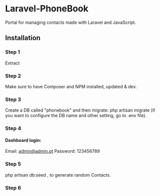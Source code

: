 # Laravel-PhoneBook
Portal for managing contacts made with Laravel and JavaScript.

## Installation
### Step 1
Extract
### Step 2
Make sure to have Composer and NPM installed, updated & dev.
### Step 3
Create a DB called "phonebook" and then migrate: php artisan migrate (if you want to configure the DB name and other setting, go to .env file).
### Step 4
#### Dashboard login:
Email: admin@admin.pt
Password: 123456789
### Step 5
php artisan db:seed , to generate random Contacts.
### Step 6

